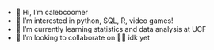 - 👋 Hi, I’m calebcoomer
- 👀 I’m interested in python, SQL, R, video games!
- 🌱 I’m currently learning statistics and data analysis at UCF
- 💞️ I’m looking to collaborate on 🥺🥺 idk yet

<!---
calebcoomer/calebcoomer is a ✨ special ✨ repository because its `README.md` (this file) appears on your GitHub profile.
You can click the Preview link to take a look at your changes.
--->
